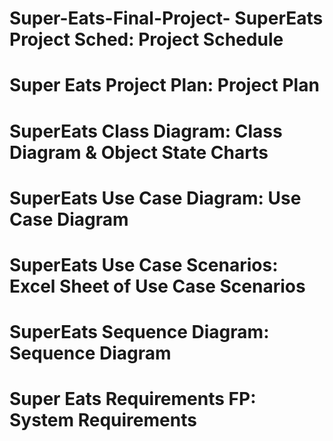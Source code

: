 # Super-Eats-Final-Project- SuperEats Project Sched: Project Schedule 
# Super Eats Project Plan: Project Plan
# SuperEats Class Diagram: Class Diagram & Object State Charts 
# SuperEats Use Case Diagram: Use Case Diagram
# SuperEats Use Case Scenarios: Excel Sheet of Use Case Scenarios 
# SuperEats Sequence Diagram: Sequence Diagram 
# Super Eats Requirements FP: System Requirements 
#
